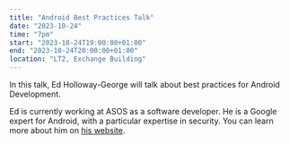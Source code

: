 ```yaml
---
title: "Android Best Practices Talk"
date: "2023-10-24"
time: "7pm"
start: "2023-10-24T19:00:00+01:00"
end: "2023-10-24T20:00:00+01:00"
location: "LT2, Exchange Building"
---
```


In this talk, Ed Holloway-George will talk about best practices for Android Development. 


Ed is currently working at ASOS as a software developer. He is a Google expert for Android, with a particular expertise in security. You can learn more about him on [his website](https://www.spght.dev/talks/).